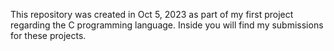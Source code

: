 This repository was created in Oct 5, 2023 as part of my first project regarding
the C programming language. Inside you will find my submissions for these
projects.
